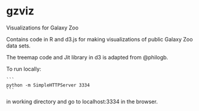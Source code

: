 gzviz
=====

Visualizations for Galaxy Zoo

Contains code in R and d3.js for making visualizations of public Galaxy Zoo data sets.

The treemap code and Jit library in d3 is adapted from @philogb. 

To run locally:

    ```
    python -m SimpleHTTPServer 3334
    ```

in working directory and go to localhost:3334 in the browser.
